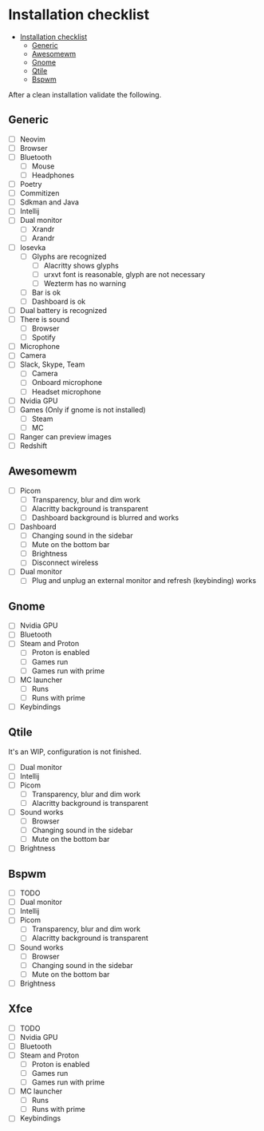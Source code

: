 # Installation checklist

<!-- TOC -->
- [Installation checklist](#installation-checklist)
    - [Generic](#generic)
    - [Awesomewm](#awesomewm)
    - [Gnome](#gnome)
    - [Qtile](#qtile)
    - [Bspwm](#bspwm)
<!-- TOC -->

After a clean installation validate the following.

## Generic

- [ ] Neovim
- [ ] Browser
- [ ] Bluetooth
    - [ ] Mouse
    - [ ] Headphones
- [ ] Poetry
- [ ] Commitizen
- [ ] Sdkman and Java
- [ ] Intellij
- [ ] Dual monitor
    - [ ] Xrandr
    - [ ] Arandr
- [ ] Iosevka
    - [ ] Glyphs are recognized
        - [ ] Alacritty shows glyphs
        - [ ] urxvt font is reasonable, glyph are not necessary
        - [ ] Wezterm has no warning
    - [ ] Bar is ok
    - [ ] Dashboard is ok
- [ ] Dual battery is recognized
- [ ] There is sound
    - [ ] Browser
    - [ ] Spotify
- [ ] Microphone
- [ ] Camera
- [ ] Slack, Skype, Team
    - [ ] Camera
    - [ ] Onboard microphone
    - [ ] Headset microphone
- [ ] Nvidia GPU
- [ ] Games (Only if gnome is not installed)
    - [ ] Steam
    - [ ] MC
- [ ] Ranger can preview images
- [ ] Redshift

## Awesomewm

- [ ] Picom
    - [ ] Transparency, blur and dim work
    - [ ] Alacritty background is transparent
    - [ ] Dashboard background is blurred and works
- [ ] Dashboard
    - [ ] Changing sound in the sidebar
    - [ ] Mute on the bottom bar
    - [ ] Brightness
    - [ ] Disconnect wireless
- [ ] Dual monitor
    - [ ] Plug and unplug an external monitor and refresh (keybinding) works

## Gnome

- [ ] Nvidia GPU
- [ ] Bluetooth
- [ ] Steam and Proton
    - [ ] Proton is enabled
    - [ ] Games run
    - [ ] Games run with prime
- [ ] MC launcher
    - [ ] Runs
    - [ ] Runs with prime
- [ ] Keybindings

## Qtile

It's an WIP, configuration is not finished.

- [ ] Dual monitor
- [ ] Intellij
- [ ] Picom
    - [ ] Transparency, blur and dim work
    - [ ] Alacritty background is transparent
- [ ] Sound works
    - [ ] Browser
    - [ ] Changing sound in the sidebar
    - [ ] Mute on the bottom bar
- [ ] Brightness

## Bspwm

- [ ] TODO
- [ ] Dual monitor
- [ ] Intellij
- [ ] Picom
    - [ ] Transparency, blur and dim work
    - [ ] Alacritty background is transparent
- [ ] Sound works
    - [ ] Browser
    - [ ] Changing sound in the sidebar
    - [ ] Mute on the bottom bar
- [ ] Brightness

## Xfce

- [ ] TODO
- [ ] Nvidia GPU
- [ ] Bluetooth
- [ ] Steam and Proton
    - [ ] Proton is enabled
    - [ ] Games run
    - [ ] Games run with prime
- [ ] MC launcher
    - [ ] Runs
    - [ ] Runs with prime
- [ ] Keybindings
